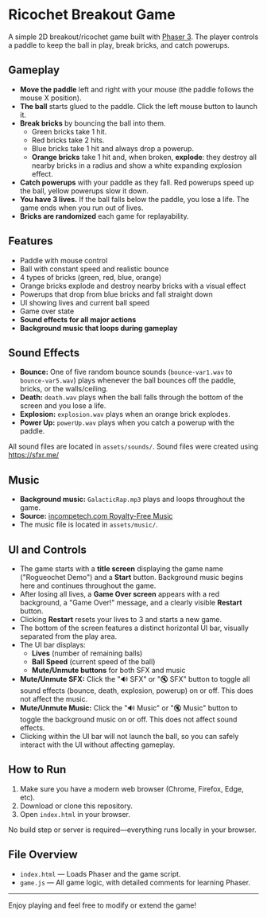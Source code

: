 # Ricochet Breakout Game

A simple 2D breakout/ricochet game built with [Phaser 3](https://phaser.io/). The player controls a paddle to keep the ball in play, break bricks, and catch powerups.

## Gameplay

- **Move the paddle** left and right with your mouse (the paddle follows the mouse X position).
- **The ball** starts glued to the paddle. Click the left mouse button to launch it.
- **Break bricks** by bouncing the ball into them.
  - Green bricks take 1 hit.
  - Red bricks take 2 hits.
  - Blue bricks take 1 hit and always drop a powerup.
  - **Orange bricks** take 1 hit and, when broken, **explode**: they destroy all nearby bricks in a radius and show a white expanding explosion effect.
- **Catch powerups** with your paddle as they fall. Red powerups speed up the ball, yellow powerups slow it down.
- **You have 3 lives.** If the ball falls below the paddle, you lose a life. The game ends when you run out of lives.
- **Bricks are randomized** each game for replayability.

## Features

- Paddle with mouse control
- Ball with constant speed and realistic bounce
- 4 types of bricks (green, red, blue, orange)
- Orange bricks explode and destroy nearby bricks with a visual effect
- Powerups that drop from blue bricks and fall straight down
- UI showing lives and current ball speed
- Game over state
- **Sound effects for all major actions**
- **Background music that loops during gameplay**

## Sound Effects

- **Bounce:** One of five random bounce sounds (`bounce-var1.wav` to `bounce-var5.wav`) plays whenever the ball bounces off the paddle, bricks, or the walls/ceiling.
- **Death:** `death.wav` plays when the ball falls through the bottom of the screen and you lose a life.
- **Explosion:** `explosion.wav` plays when an orange brick explodes.
- **Power Up:** `powerUp.wav` plays when you catch a powerup with the paddle.

All sound files are located in `assets/sounds/`.
Sound files were created using https://sfxr.me/

## Music

- **Background music:** `GalacticRap.mp3` plays and loops throughout the game.
- **Source:** [incompetech.com Royalty-Free Music](https://incompetech.com/music/royalty-free/music.html)
- The music file is located in `assets/music/`.

## UI and Controls

- The game starts with a **title screen** displaying the game name ("Rogueochet Demo") and a **Start** button. Background music begins here and continues throughout the game.
- After losing all lives, a **Game Over screen** appears with a red background, a "Game Over!" message, and a clearly visible **Restart** button.
- Clicking **Restart** resets your lives to 3 and starts a new game.
- The bottom of the screen features a distinct horizontal UI bar, visually separated from the play area.
- The UI bar displays:
  - **Lives** (number of remaining balls)
  - **Ball Speed** (current speed of the ball)
  - **Mute/Unmute buttons** for both SFX and music
- **Mute/Unmute SFX:** Click the "🔊 SFX" or "🔇 SFX" button to toggle all sound effects (bounce, death, explosion, powerup) on or off. This does not affect the music.
- **Mute/Unmute Music:** Click the "🔊 Music" or "🔇 Music" button to toggle the background music on or off. This does not affect sound effects.
- Clicking within the UI bar will not launch the ball, so you can safely interact with the UI without affecting gameplay.

## How to Run

1. Make sure you have a modern web browser (Chrome, Firefox, Edge, etc).
2. Download or clone this repository.
3. Open `index.html` in your browser.

No build step or server is required—everything runs locally in your browser.

## File Overview

- `index.html` — Loads Phaser and the game script.
- `game.js` — All game logic, with detailed comments for learning Phaser.

---

Enjoy playing and feel free to modify or extend the game!
